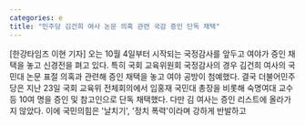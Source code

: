 ```yaml
---
categories: e
title: "민주당 김건희 여사 논문 의혹 관련 국감 증인 단독 채택"
---
```

[한강타임즈 이현 기자] 오는 10월 4일부터 시작되는 국정감사를 앞두고 여야가 증인 채택을 놓고 신경전을 펴고 있다. 특히 국회 교육위원회 국정감사의 경우 김건희 여사의 국민대 논문 표절 의혹과 관련해 증인 채택을 놓고 여야 공방이 첨예했다. 결국 더불어민주당은 지난 23일 국회 교육위 전체회의에서 임홍재 국민대 총장을 비롯해 숙명여대 교수 등 10여 명을 증인 및 참고인으로 단독 채택했다. 다만 김 여사는 증인 리스트에 올라가지 않았다. 이에 국민의힘은 &#39;날치기&#39;, &#39;정치 폭력&#39;이라며 강하게 반발하고